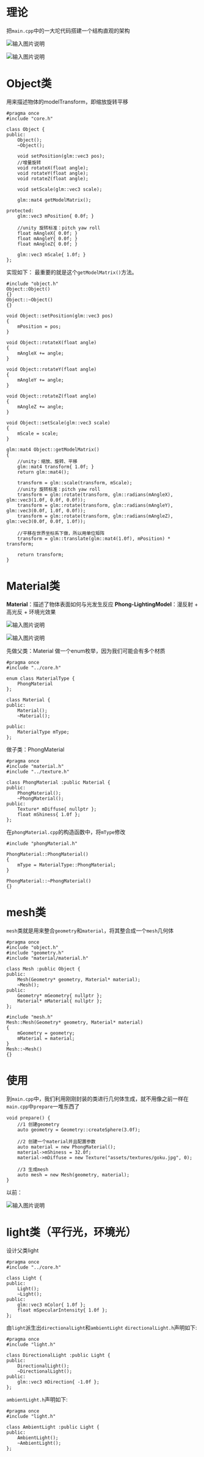 # 理论
把`main.cpp`中的一大坨代码搭建一个结构直观的架构

![输入图片说明](/imgs/2024-11-23/5GmoGOV3Xo8Vj62q.png)

![输入图片说明](/imgs/2024-11-23/B2RSIlxpNeyKfOQ7.png)
# Object类
用来描述物体的modelTransform，即缩放旋转平移
```
#pragma once
#include "core.h"

class Object {
public:
	Object();
	~Object();

	void setPosition(glm::vec3 pos);
	//增量旋转
	void rotateX(float angle);
	void rotateY(float angle);
	void rotateZ(float angle);

	void setScale(glm::vec3 scale);

	glm::mat4 getModelMatrix();

protected:
	glm::vec3 mPosition{ 0.0f; }

	//unity 旋转标准：pitch yaw roll
	float mAngleX{ 0.0f; }
	float mAngleY{ 0.0f; }
	float mAngleZ{ 0.0f; }

	glm::vec3 mScale{ 1.0f; }
};
```
实现如下：
最重要的就是这个`getModelMatrix()`方法。
```
#include "object.h"
Object::Object()
{}
Object::~Object()
{}

void Object::setPosition(glm::vec3 pos)
{
	mPosition = pos;
}

void Object::rotateX(float angle)
{
	mAngleX += angle;
}

void Object::rotateY(float angle)
{
	mAngleY += angle;
}

void Object::rotateZ(float angle)
{
	mAngleZ += angle;
}

void Object::setScale(glm::vec3 scale)
{
	mScale = scale;
}

glm::mat4 Object::getModelMatrix()
{
	//unity：缩放、旋转、平移
	glm::mat4 transform{ 1.0f; }
	return glm::mat4();

	transform = glm::scale(transform, mScale);
	//unity 旋转标准：pitch yaw roll
	transform = glm::rotate(transform, glm::radians(mAngleX), glm::vec3(1.0f, 0.0f, 0.0f));
	transform = glm::rotate(transform, glm::radians(mAngleY), glm::vec3(0.0f, 1.0f, 0.0f));
	transform = glm::rotate(transform, glm::radians(mAngleZ), glm::vec3(0.0f, 0.0f, 1.0f));

	//平移在世界坐标系下做，所以用单位矩阵
	transform = glm::translate(glm::mat4(1.0f), mPosition) * transform;

	return transform;
}
```
# Material类
**Material**：描述了物体表面如何与光发生反应
**Phong-LightingModel**：漫反射 + 高光反 + 环境光效果

![输入图片说明](/imgs/2024-11-24/csTHG9P8Lvhbx5S9.png)

![输入图片说明](/imgs/2024-11-24/DhgcJPpxSIZxWrxy.png)

先做父类：Material
做一个enum枚举，因为我们可能会有多个材质
```
#pragma once
#include "../core.h"

enum class MaterialType {
	PhongMaterial
};

class Material {
public:
	Material();
	~Material();

public:
	MaterialType mType;
};
```
做子类：PhongMaterial
```
#pragma once
#include "material.h"
#include "../texture.h"

class PhongMaterial :public Material {
public:
	PhongMaterial();
	~PhongMaterial();
public:
	Texture* mDiffuse{ nullptr };
	float mShiness{ 1.0f };
};
```
在`phongMaterial.cpp`的构造函数中，将`mType`修改
```
#include "phongMaterial.h"

PhongMaterial::PhongMaterial()
{
	mType = MaterialType::PhongMaterial;
}

PhongMaterial::~PhongMaterial()
{}
```
# mesh类
`mesh`类就是用来整合`geometry`和`material`，将其整合成一个`mesh`几何体
```
#pragma once
#include "object.h"
#include "geometry.h"
#include "material/material.h"

class Mesh :public Object {
public:
	Mesh(Geometry* geometry, Material* material);
	~Mesh();
public:
	Geometry* mGeometry{ nullptr };
	Material* mMaterial{ nullptr };
};
```
```
#include "mesh.h"
Mesh::Mesh(Geometry* geometry, Material* material)
{
	mGeometry = geometry;
	mMaterial = material;
}
Mesh::~Mesh()
{}
```
# 使用
到`main.cpp`中，我们利用刚刚封装的类进行几何体生成，就不用像之前一样在`main.cpp`中`prepare`一堆东西了
```
void prepare() {
    //1 创建geometry
    auto geometry = Geometry::createSphere(3.0f);

    //2 创建一个material并且配置参数
    auto material = new PhongMaterial();
    material->mShiness = 32.0f;
    material->mDiffuse = new Texture("assets/textures/goku.jpg", 0);

    //3 生成mesh
    auto mesh = new Mesh(geometry, material);
}
```
以前：

![输入图片说明](/imgs/2024-11-24/Eroa8sbTRJnhDWom.png)

# light类（平行光，环境光）
设计父类light
```
#pragma once
#include "../core.h"

class Light {
public:
	Light();
	~Light();
public:
	glm::vec3 mColor{ 1.0f };
	float mSpecularIntensity{ 1.0f };
};
```
由`light`派生出`directionalLight`和`ambientLight`
`directionalLight.h`声明如下:
```
#pragma once
#include "light.h"

class DirectionalLight :public Light {
public:
	DirectionalLight();
	~DirectionalLight();
public:
	glm::vec3 mDirection{ -1.0f };
};
```
`ambientLight.h`声明如下:
```
#pragma once
#include "light.h"

class AmbientLight :public Light {
public:
	AmbientLight();
	~AmbientLight();
}; 
```

# 
<!--stackedit_data:
eyJoaXN0b3J5IjpbLTE0Njk1MzEzNzcsLTEzOTU4NDc4NCwtMT
c5OTkwMDU4NSwtMTk0MTA4NTQ2Myw5Nzg4MzA5MDYsLTE5NDc5
OTUxMjksODMzMjMxMDAsLTIwODg3NDY2MTJdfQ==
-->